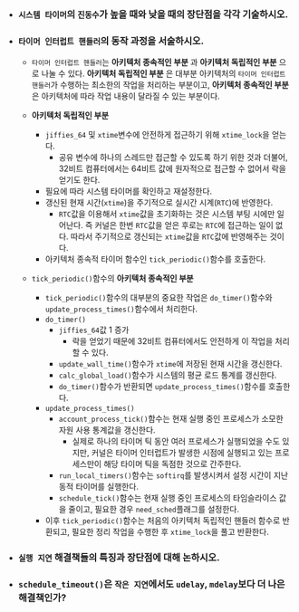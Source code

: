 - ### `시스템 타이머`의 `진동수`가 높을 때와 낮을 때의 장단점을 각각 기술하시오.

- ### `타이머 인터럽트 핸들러`의 동작 과정을 서술하시오.
    - `타이머 인터럽트 핸들러`는 __아키텍처 종속적인 부분__ 과 __아키텍처 독립적인 부분__ 으로 나눌 수 있다. __아키텍처 독립적인 부분__ 은 대부분 아키텍처의 `타이머 인터럽트 핸들러`가 수행하는 최소한의 작업을 처리하는 부분이고, __아키텍처 종속적인 부분__ 은 아키텍처에 따라 작업 내용이 달라질 수 있는 부분이다.
    - __아키텍처 독립적인 부분__
        - `jiffies_64` 및 `xtime`변수에 안전하게 접근하기 위해 `xtime_lock`을 얻는다.
            - 공유 변수에 하나의 스레드만 접근할 수 있도록 하기 위한 것과 더불어, 32비트 컴퓨터에서는 64비트 값에 원자적으로 접근할 수 없어서 락을 얻기도 한다.
        - 필요에 따라 시스템 타이머를 확인하고 재설정한다.
        - 갱신된 현재 시간(`xtime`)을 주기적으로 실시간 시계(`RTC`)에 반영한다.
            - `RTC`값을 이용해서 `xtime`값을 초기화하는 것은 시스템 부팅 시에만 일어난다. 즉 커널은 한번 `RTC`값을 얻은 후로는 `RTC`에 접근하는 일이 없다. 따라서 주기적으로 갱신되는 `xtime`값을 `RTC`값에 반영해주는 것이다. 
        - 아키텍처 종속적 타이머 함수인 `tick_periodic()`함수를 호출한다.

    - `tick_periodic()`함수의 __아키텍처 종속적인 부분__
        - `tick_periodic()`함수의 대부분의 중요한 작업은 `do_timer()`함수와 `update_process_times()`함수에서 처리한다.
        - `do_timer()`
            - `jiffies_64`값 1 증가
                - 락을 얻었기 때문에 32비트 컴퓨터에서도 안전하게 이 작업을 처리할 수 있다.
            - `update_wall_time()`함수가 `xtime`에 저장된 현재 시간을 갱신한다.
            - `calc_global_load()`함수가 시스템의 평균 로드 통계를 갱신한다.
            - `do_timer()`함수가 반환되면 `update_process_times()`함수를 호출한다.
        - `update_process_times()`
            - `account_process_tick()`함수는 현재 실행 중인 프로세스가 소모한 자원 사용 통계값을 갱신한다.
                - 실제로 하나의 타이머 틱 동안 여러 프로세스가 실행되었을 수도 있지만, 커널은 타이머 인터럽트가 발생한 시점에 실행되고 있는 프로세스만이 해당 타이머 틱을 독점한 것으로 간주한다.
            - `run_local_timers()`함수는 `softirq`를 발생시켜서 설정 시간이 지난 동적 타이머를 실행한다.
            - `schedule_tick()`함수는 현재 실행 중인 프로세스의 타임슬라이스 값을 줄이고, 필요한 경우 `need_sched`플래그를 설정한다.
        - 이후 `tick_periodic()`함수는 처음의 아키텍처 독립적인 핸들러 함수로 반환되고, 필요한 정리 작업을 수행한 후 `xtime_lock`을 풀고 반환한다.

- ### `실행 지연` 해결책들의 특징과 장단점에 대해 논하시오.

- ### `schedule_timeout()`은 `작은 지연`에서도 `udelay`, `mdelay`보다 더 나은 해결책인가?
